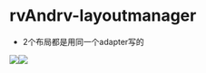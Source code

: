 # rvAndrv-layoutmanager

- 2个布局都是用同一个adapter写的

![](http://i.imgur.com/2QRlMy6.jpg)![](http://i.imgur.com/pwtCqAX.jpg)

